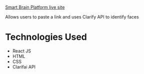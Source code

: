 [Smart Brain Platform live site](https://smart-brain-platform.herokuapp.com/) 

  Allows users to paste a link and uses Clarify API to identify faces
  
  # Technologies Used

  - React JS
  - HTML
  - CSS
  - Clarifai API